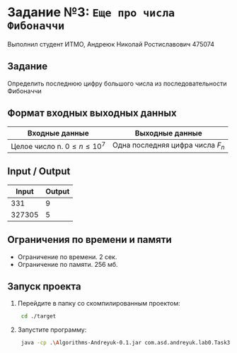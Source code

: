 # Задание №3: `Еще про числа Фибоначчи`
Выполнил студент ИТМО, Андреюк Николай Ростиславович 475074

## Задание
Определить последнюю цифру большого числа из последовательности Фибоначчи

## Формат входных выходных данных

| Входные данные                | Выходные данные                  |
|-------------------------------|----------------------------------|
| Целое число n. $0 ≤ n ≤ 10^7$ | Одна последняя цифра числа $F_n$ |

## Input / Output 

| Input  | Output |
|--------|--------|
| 331    | 9      |
| 327305 | 5      |

## Ограничения по времени и памяти

- Ограничение по времени. 2 сек.
- Ограничение по памяти. 256 мб.

## Запуск проекта
1. Перейдите в папку со скомпилированным проектом:
   ```bash
    cd ./target
   ```
2. Запустите программу:
   ```bash
    java -cp .\Algorithms-Andreyuk-0.1.jar com.asd.andreyuk.lab0.Task3
   ```
   
